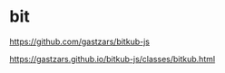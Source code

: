 # bit

https://github.com/gastzars/bitkub-js

https://gastzars.github.io/bitkub-js/classes/bitkub.html
